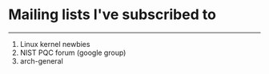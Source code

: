 # Mailing lists I've subscribed to
-------

1. Linux kernel newbies
2. NIST PQC forum (google group)
3. arch-general
